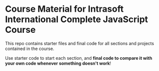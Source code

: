 # Course Material for Intrasoft International Complete JavaScript Course

This repo contains starter files and final code for all sections and projects contained in the course.

Use starter code to start each section, and **final code to compare it with your own code whenever something doesn't work**!


